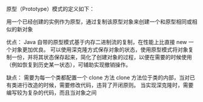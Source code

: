 原型（Prototype）模式的定义如下：

用一个已经创建的实例作为原型，通过复制该原型对象来创建一个和原型相同或相似的新对象

优点：
Java 自带的原型模式基于内存二进制流的复制，在性能上比直接 new 一个对象更加优良。
可以使用深克隆方式保存对象的状态，使用原型模式将对象复制一份，并将其状态保存起来，简化了创建对象的过程，以便在需要的时候使用（例如恢复到历史某一状态），可辅助实现撤销操作。

缺点：
需要为每一个类都配置一个 clone 方法
clone 方法位于类的内部，当对已有类进行改造的时候，需要修改代码，违背了开闭原则。
当实现深克隆时，需要编写较为复杂的代码，而且当对象之间